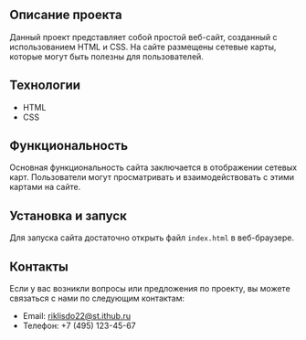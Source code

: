 ## Описание проекта

Данный проект представляет собой простой веб-сайт, созданный с использованием HTML и CSS. На сайте размещены сетевые карты, которые могут быть полезны для пользователей.

## Технологии

- HTML
- CSS

## Функциональность

Основная функциональность сайта заключается в отображении сетевых карт. Пользователи могут просматривать и взаимодействовать с этими картами на сайте.

## Установка и запуск

Для запуска сайта достаточно открыть файл `index.html` в веб-браузере.

## Контакты

Если у вас возникли вопросы или предложения по проекту, вы можете связаться с нами по следующим контактам:

- Email: riklisdo22@st.ithub.ru
- Телефон: +7 (495) 123-45-67
